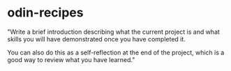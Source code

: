 # odin-recipes

"Write a brief introduction describing what the current project is and what skills you will have demonstrated once you have completed it. 

You can also do this as a self-reflection at the end of the project, which is a good way to review what you have learned." 
